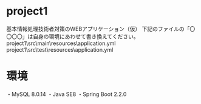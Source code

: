 # project1
基本情報処理技術者対策のWEBアプリケーション（仮）
下記のファイルの「〇〇〇〇」は自身の環境にあわせて書き換えてください。
project1\src\main\resources\application.yml
project1\src\test\resources\application.yml


# 環境
・MySQL 8.0.14
・Java SE8
・Spring Boot 2.2.0
